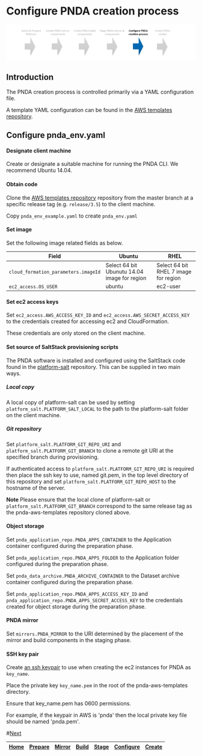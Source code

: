 # Configure PNDA creation process

![](../images/breadcrumbs-cfg.jpg)

## Introduction

The PNDA creation process is controlled primarily via a YAML configuration file.

A template YAML configuration can be found in the [AWS templates repository](https://github.com/pndaproject/pnda-aws-templates). 

## Configure pnda_env.yaml

#### Designate client machine

Create or designate a suitable machine for running the PNDA CLI. We recommend Ubuntu 14.04.

#### Obtain code

Clone the [AWS templates repository](https://github.com/pndaproject/pnda-aws-templates) repository from the master branch at a specific release tag (e.g. ```release/3.5```) to the client machine.

Copy ```pnda_env_example.yaml``` to create ```pnda_env.yaml```

#### Set image

Set the following image related fields as below.

| Field | Ubuntu | RHEL | 
| --- | --- | --- | 
|  `cloud_formation_parameters.imageId`   |  Select 64 bit Ubunutu 14.04 image for region  | Select 64 bit RHEL 7 image for region | 
|  `ec2_access.OS_USER`   |  ubuntu  | ec2-user | 

#### Set ec2 access keys

Set `ec2_access.AWS_ACCESS_KEY_ID` and `ec2_access.AWS_SECRET_ACCESS_KEY` to the credentials created for accessing ec2 and CloudFormation. 

These credentials are only stored on the client machine.

#### Set source of SaltStack provisioning scripts

The PNDA software is installed and configured using the SaltStack code found in the [platform-salt](https://github.com/pndaproject/platform-salt) repository.  This can be supplied in two main ways.

##### Local copy

A local copy of platform-salt can be used by setting `platform_salt.PLATFORM_SALT_LOCAL` to the path to the platform-salt folder on the client machine.

##### Git repository

Set `platform_salt.PLATFORM_GIT_REPO_URI` and `platform_salt.PLATFORM_GIT_BRANCH` to clone a remote git URI at the specified branch during provisioning.
  
If authenticated access to `platform_salt.PLATFORM_GIT_REPO_URI` is required then place the ssh key to use, named git.pem, in the top level directory of this repository and set `platform_salt.PLATFORM_GIT_REPO_HOST` to the hostname of the server.

**Note** Please ensure that the local clone of platform-salt or  `platform_salt.PLATFORM_GIT_BRANCH` correspond to the same release tag as the pnda-aws-templates repository cloned above.

#### Object storage

Set `pnda_application_repo.PNDA_APPS_CONTAINER` to the Application container configured during the preparation phase.

Set `pnda_application_repo.PNDA_APPS_FOLDER` to the Application folder configured during the preparation phase.

Set `pnda_data_archive.PNDA_ARCHIVE_CONTAINER` to the Dataset archive container configured during the preparation phase.

Set   `pnda_application_repo.PNDA_APPS_ACCESS_KEY_ID` and `pnda_application_repo.PNDA_APPS_SECRET_ACCESS_KEY` to the credentials created for object storage during the preparation phase.

#### PNDA mirror

Set `mirrors.PNDA_MIRROR` to the URI determined by the placement of the mirror and build components in the staging phase.

#### SSH key pair

Create [an ssh keypair](http://docs.aws.amazon.com/AWSEC2/latest/UserGuide/ec2-key-pairs.html) to use when creating the ec2 instances for PNDA as ```key_name```. 

Place the private key ```key_name.pem``` in the root of the pnda-aws-templates directory. 

Ensure that key_name.pem has 0600 permissions. 

For example, if the keypair in AWS is 'pnda' then the local private key file should be named 'pnda.pem'.

#[Next](CREATE.md)

| [Home](../OVERVIEW.md) | [Prepare](PREPARE.md) | [Mirror](MIRROR.md) | [Build](BUILD.md) | [Stage](STAGE.md) | [Configure](CONFIGURE.md) | [Create](CREATE.md) | 
| --- | --- | --- | --- | --- | --- | --- |
